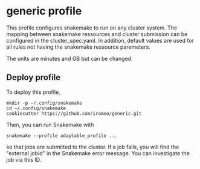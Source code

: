 # generic profile

This profile configures snakemake to run on any cluster system. The mapping between snakemake ressources and cluster submission can be configured in the cluster_spec.yaml.
In addition, default values are used for all rules not having the snakemake ressource paremeters.

The units are minutes and GB but can be changed.


## Deploy profile

To deploy this profile,

    mkdir -p ~/.config/snakemake
    cd ~/.config/snakemake
    cookiecutter https://github.com/iromeo/generic.git


Then, you can run Snakemake with

    snakemake --profile adaptable_profile ...

so that jobs are submitted to the cluster.
If a job fails, you will find the "external jobid" in the Snakemake error message.
You can investigate the job via this ID.
